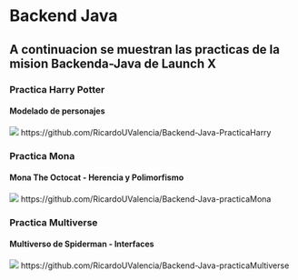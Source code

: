 # Backend Java
<h2> A continuacion se muestran las practicas de la mision Backenda-Java de Launch X </h2>
<h3> Practica Harry Potter </h3>
<h4> Modelado de personajes </h4>
<img src="https://encrypted-tbn0.gstatic.com/images?q=tbn:ANd9GcQ6tbQgub2TLMoPFhWiRWYRsIa0WJL8gEKMxQ&usqp=CAU">
https://github.com/RicardoUValencia/Backend-Java-PracticaHarry

<h3> Practica Mona </h3>
<h4> Mona The Octocat - Herencia y Polimorfismo </h4>
<img src="https://i0.wp.com/webapprentices.org/wp-content/uploads/2019/06/github-logo.jpg?resize=300%2C169&ssl=1">
https://github.com/RicardoUValencia/Backend-Java-practicaMona


<h3> Practica Multiverse </h3>
<h4> Multiverso de Spiderman - Interfaces </h4>
<img src="https://cdn.domestika.org/c_limit,dpr_auto,f_auto,q_auto,w_820/v1547500268/content-items/002/717/887/Spider-verse-original.jpg?1547500268">
https://github.com/RicardoUValencia/Backend-Java-practicaMultiverse


